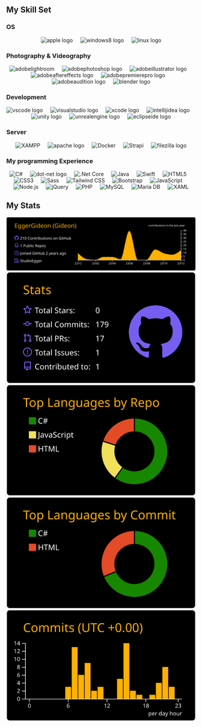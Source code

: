 ## My Skill Set
### OS

<div align="center">
  <img src="https://cdn.jsdelivr.net/gh/devicons/devicon/icons/apple/apple-original.svg" height="40" alt="apple logo"  />
  <img width="12" />
  <img src="https://cdn.jsdelivr.net/gh/devicons/devicon/icons/windows8/windows8-original.svg" height="40" alt="windows8 logo"  />
  <img width="12" />
  <img src="https://cdn.jsdelivr.net/gh/devicons/devicon/icons/linux/linux-original.svg" height="40" alt="linux logo"  />
</div>

### Photography & Videography

<div align="center">
  <img src="https://profilinator.rishav.dev/skills-assets/lightroom.png" alt="adobelightroom" height="40" />
  <img width="12" />
  <img src="https://skillicons.dev/icons?i=ps" height="40" alt="adobephotoshop logo"  />
  <img width="12" />
  <img src="https://skillicons.dev/icons?i=ai" height="40" alt="adobeillustrator logo"  />
  <img width="12" />
  <img src="https://skillicons.dev/icons?i=ae" height="40" alt="adobeaftereffects logo"  />
  <img width="12" />
  <img src="https://skillicons.dev/icons?i=pr" height="40" alt="adobepremierepro logo"  />
  <img width="12" />
  <img src="https://skillicons.dev/icons?i=au" height="40" alt="adobeaudition logo"  />
  <img width="12" />
  <img src="https://skillicons.dev/icons?i=blender" height="40" alt="blender logo"  />
</div>

### Development

<div align="center">
  <img src="https://skillicons.dev/icons?i=vscode" height="40" alt="vscode logo"  />
  <img width="12" />
  <img src="https://skillicons.dev/icons?i=visualstudio" height="40" alt="visualstudio logo"  />
  <img width="12" />
  <img src="https://cdn.jsdelivr.net/gh/devicons/devicon/icons/xcode/xcode-original.svg" height="40" alt="xcode logo"  />
  <img width="12" />
  <img src="https://skillicons.dev/icons?i=idea" height="40" alt="intellijidea logo"  />
  <img width="12" />
  <img src="https://cdn.simpleicons.org/unity/FFFFFF" height="40" alt="unity logo"  />
  <img width="12" />
  <img src="https://skillicons.dev/icons?i=unreal" height="40" alt="unrealengine logo"  />
  <img width="12" />
  <img src="https://skillicons.dev/icons?i=eclipse" height="40" alt="eclipseide logo"  />
</div>

### Server

<div align="center">  
  <img src="https://profilinator.rishav.dev/skills-assets/xampp.png" alt="XAMPP" height="40" />
  <img width="12" />
  <img src="https://cdn.simpleicons.org/apache/D22128" height="40" alt="apache logo"  />
  <img width="12" />
  <img src="https://profilinator.rishav.dev/skills-assets/docker-original-wordmark.svg" alt="Docker" height="40" />
  <img width="12" />
  <img src="https://profilinator.rishav.dev/skills-assets/strapi.svg" alt="Strapi" height="40" />
  <img width="12" />
  <img src="https://cdn.jsdelivr.net/gh/devicons/devicon/icons/filezilla/filezilla-plain.svg" height="40" alt="filezilla logo"  />
</div>  

### My programming Experience  

<div align="center">  
  <img src="https://profilinator.rishav.dev/skills-assets/csharp-original.svg" alt="C#" height="40" />
  <img width="12" />
  <img src="https://skillicons.dev/icons?i=dotnet" height="40" alt="dot-net logo"  />
  <img width="12" />
  <img src="https://profilinator.rishav.dev/skills-assets/dotnetcore.png" alt=".Net Core" height="40" />  
  <img width="12" />
  <img src="https://profilinator.rishav.dev/skills-assets/java-original-wordmark.svg" alt="Java" height="40" />  
  <img width="12" />
  <img src="https://profilinator.rishav.dev/skills-assets/swift-original-wordmark.svg" alt="Swift" height="40" />  
  <img width="12" />
  <img src="https://profilinator.rishav.dev/skills-assets/html5-original-wordmark.svg" alt="HTML5" height="40" />  
  <img width="12" />
  <img src="https://profilinator.rishav.dev/skills-assets/css3-original-wordmark.svg" alt="CSS3" height="40" />  
  <img width="12" />
  <img src="https://profilinator.rishav.dev/skills-assets/sass-original.svg" alt="Sass" height="40" />  
  <img width="12" />
  <img src="https://profilinator.rishav.dev/skills-assets/tailwindcss.svg" alt="Tailwind CSS" height="40" />  
  <img width="12" />
  <img src="https://profilinator.rishav.dev/skills-assets/bootstrap-plain.svg" alt="Bootstrap" height="40" />  
  <img width="12" />
  <img src="https://profilinator.rishav.dev/skills-assets/javascript-original.svg" alt="JavaScript" height="40" />  
  <img width="12" />
  <img src="https://profilinator.rishav.dev/skills-assets/nodejs-original-wordmark.svg" alt="Node.js" height="40" />  
  <img width="12" />
  <img src="https://profilinator.rishav.dev/skills-assets/jquery.png" alt="jQuery" height="40" />  
  <img width="12" />
  <img src="https://profilinator.rishav.dev/skills-assets/php-original.svg" alt="PHP" height="40" />  
  <img width="12" />
  <img src="https://profilinator.rishav.dev/skills-assets/mysql-original-wordmark.svg" alt="MySQL" height="40" />  
  <img width="12" />
  <img src="https://profilinator.rishav.dev/skills-assets/mariadb.png" alt="Maria DB" height="40" />  
  <img width="12" />
  <img src="https://profilinator.rishav.dev/skills-assets/xaml.png" alt="XAML" height="40" />  
</div>  

## My Stats

[![](https://raw.githubusercontent.com/EggerGideon/EggerGideon/master/profile-summary-card-output/vision_friendly_dark/0-profile-details.svg)](https://github.com/vn7n24fzkq/github-profile-summary-cards)
[![](https://raw.githubusercontent.com/EggerGideon/EggerGideon/master/profile-summary-card-output/vision_friendly_dark/3-stats.svg)](https://github.com/vn7n24fzkq/github-profile-summary-cards) [![](https://raw.githubusercontent.com/EggerGideon/EggerGideon/master/profile-summary-card-output/vision_friendly_dark/1-repos-per-language.svg)](https://github.com/vn7n24fzkq/github-profile-summary-cards) 
[![](https://raw.githubusercontent.com/EggerGideon/EggerGideon/master/profile-summary-card-output/vision_friendly_dark/2-most-commit-language.svg)](https://github.com/vn7n24fzkq/github-profile-summary-cards) [![](https://raw.githubusercontent.com/EggerGideon/EggerGideon/master/profile-summary-card-output/vision_friendly_dark/4-productive-time.svg)](https://github.com/vn7n24fzkq/github-profile-summary-cards)
